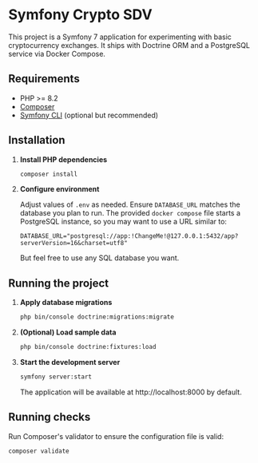 # Symfony Crypto SDV

This project is a Symfony 7 application for experimenting with basic cryptocurrency exchanges.  It ships with Doctrine ORM and a PostgreSQL service via Docker Compose.

## Requirements

- PHP >= 8.2
- [Composer](https://getcomposer.org/)
- [Symfony CLI](https://symfony.com/download) (optional but recommended)

## Installation

1. **Install PHP dependencies**

   ```bash
   composer install
   ```

2. **Configure environment**
    
    Adjust values of `.env` as needed.  Ensure `DATABASE_URL` matches the database you plan to run.  The provided `docker compose` file starts a PostgreSQL instance, so you may want to use a URL similar to:

   ```env
   DATABASE_URL="postgresql://app:!ChangeMe!@127.0.0.1:5432/app?serverVersion=16&charset=utf8"
   ```

    But feel free to use any SQL database you want.

## Running the project


1. **Apply database migrations**

   ```bash
   php bin/console doctrine:migrations:migrate
   ```

2. **(Optional) Load sample data**

   ```bash
   php bin/console doctrine:fixtures:load
   ```

3. **Start the development server**

   ```bash
   symfony server:start
   ```

   The application will be available at http://localhost:8000 by default.


## Running checks

Run Composer's validator to ensure the configuration file is valid:

```bash
composer validate
```

